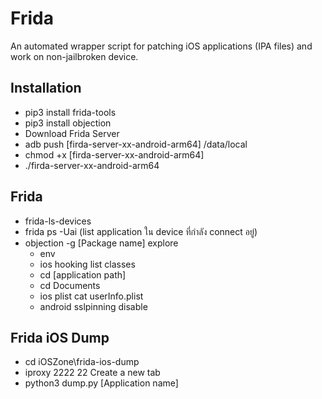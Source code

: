 # Frida
An automated wrapper script for patching iOS applications (IPA files) and work on non-jailbroken device.
## Installation
- pip3 install frida-tools
- pip3 install objection
- Download Frida Server
- adb push [firda-server-xx-android-arm64] /data/local
- chmod +x [firda-server-xx-android-arm64]
- ./firda-server-xx-android-arm64

## Frida
- frida-ls-devices
- frida ps -Uai (list application ใน device ที่กำลัง connect อยู่)
- objection -g [Package name] explore
    * env
    * ios hooking list classes
    * cd [application path]
    * cd Documents
    * ios plist cat userInfo.plist
    * android sslpinning disable 

## Frida iOS Dump
- cd iOSZone\frida-ios-dump
- iproxy 2222 22
Create a new tab
- python3 dump.py [Application name]